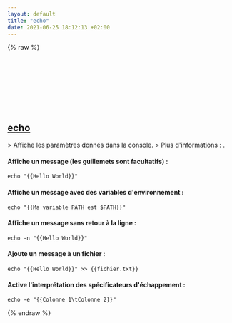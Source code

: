 ```yaml
---
layout: default
title: "echo"
date: 2021-06-25 18:12:13 +02:00
---
```

{% raw %}
<h2 id="echo">
  <a href="/fr/common/echo.html">echo</a> <a href="#echo"><svg class="icon">
    <use href="/assets/images/unicode_sprite.svg#link" />
  </svg></a>
</h2>
> Affiche les paramètres donnés dans la console.
> Plus d'informations : <https://www.gnu.org/software/coreutils/echo>.

#### Affiche un message (les guillemets sont facultatifs) :
```shell
echo "{{Hello World}}"
```
#### Affiche un message avec des variables d'environnement :
```shell
echo "{{Ma variable PATH est $PATH}}"
```
#### Affiche un message sans retour à la ligne :
```shell
echo -n "{{Hello World}}"
```
#### Ajoute un message à un fichier :
```shell
echo "{{Hello World}}" >> {{fichier.txt}}
```
#### Active l'interprétation des spécificateurs d'échappement :
```shell
echo -e "{{Colonne 1\tColonne 2}}"
```
{% endraw %}